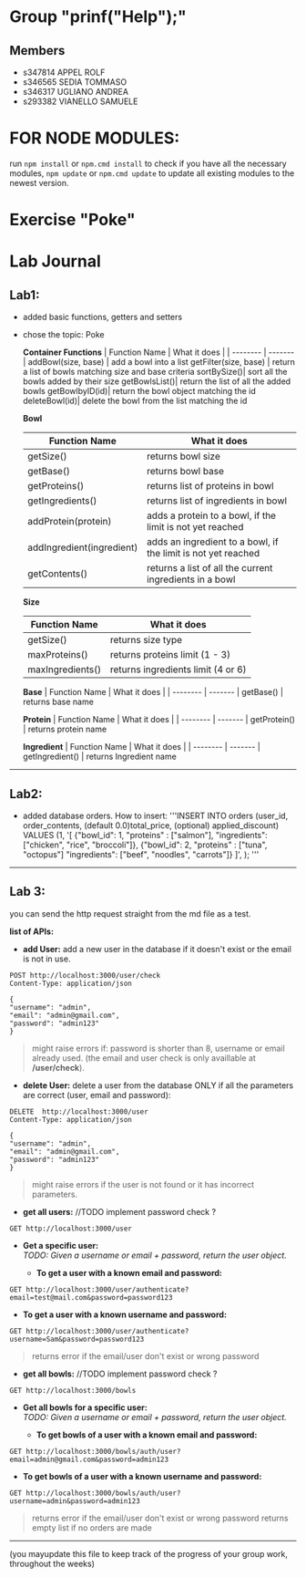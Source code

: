 # Group "prinf("Help");"

## Members
- s347814 APPEL ROLF
- s346565 SEDIA TOMMASO
- s346317 UGLIANO ANDREA
- s293382 VIANELLO SAMUELE

# FOR NODE MODULES:
run `npm install` or `npm.cmd install` to check if you have all the necessary modules, `npm update` or `npm.cmd update` to update all existing modules to the newest version.

# Exercise "Poke"

# Lab Journal
## Lab1:
- added basic functions, getters and setters
- chose the topic: Poke

    **Container Functions**
    | Function Name    | What it does |
    | -------- | ------- |
    addBowl(size, base)    |     add a bowl into a list
    getFilter(size, base) |     return a list of bowls matching size and base criteria
    sortBySize()|               sort all the bowls added by their size
    getBowlsList()|             return the list of all the added bowls
    getBowlbyID(id)|            return the bowl object matching the id
    deleteBowl(id)|             delete the bowl from the list matching the id



    **Bowl**

    | Function Name    | What it does |
    | -------- | ------- |
    getSize()    |     returns bowl size
    getBase() 	|returns bowl base
    getProteins()	|returns list of proteins in bowl
    getIngredients() |	returns list of ingredients in bowl
    addProtein(protein)	|adds a protein to a bowl, if the limit is not yet reached
    addIngredient(ingredient) |	adds an ingredient to a bowl, if the limit is not yet reached
    getContents()	|returns a list of all the current ingredients in a bowl

    **Size**

    Function Name    | What it does
    -------- | -------
    getSize()    |     returns size type
    maxProteins() 	|returns proteins limit (1 - 3)
    maxIngredients() 	|returns ingredients limit (4 or 6)
    
    **Base**
    | Function Name    | What it does |
    | -------- | ------- |
    getBase()    |     returns base name

    **Protein**
    | Function Name    | What it does |
    | -------- | ------- |
    getProtein()    |     returns protein name

    **Ingredient**
    | Function Name    | What it does |
    | -------- | ------- |
    getIngredient()    |     returns Ingredient name

---
## Lab2:
- added database orders. How to insert:
'''INSERT INTO orders (user_id, order_contents, (default 0.0)total_price, (optional) applied_discount)
VALUES (1, '[
    {"bowl_id": 1, "proteins" : ["salmon"], "ingredients": ["chicken", "rice", "broccoli"]},
    {"bowl_id": 2, "proteins" : ["tuna", "octopus"] "ingredients": ["beef", "noodles", "carrots"]}
]', ); '''
---
## Lab 3:
you can send the http request straight from the md file as a test.

 **list of APIs:**
* **add User:**
add a new user in the database if it doesn't exist or the email is not in use.

```http
POST http://localhost:3000/user/check
Content-Type: application/json

{
"username": "admin",
"email": "admin@gmail.com",
"password": "admin123"
}
```
> might raise errors if: password is shorter than 8, username or email already used. (the email and user check is only availlable at **/user/check**).
+ **delete User:**
delete a user from the database ONLY if all the parameters are correct (user, email and password):
```http
DELETE  http://localhost:3000/user
Content-Type: application/json

{
"username": "admin",
"email": "admin@gmail.com",
"password": "admin123"
}
```

>might raise errors if the user is not found or it has incorrect parameters.

+ **get all users:**
//TODO implement password check ?
```http
GET http://localhost:3000/user
```
+ **Get a specific user:**  
  _TODO: Given a username or email + password, return the user object._  

  - **To get a user with a known email and password:**  

```http
GET http://localhost:3000/user/authenticate?email=test@mail.com&password=password123
```  

  - **To get a user with a known username and password:**  
```http
GET http://localhost:3000/user/authenticate?username=Sam&password=password123
```
>returns error if the email/user don't exist or wrong password
+ **get all bowls:**
//TODO implement password check ?
```http
GET http://localhost:3000/bowls
```
+ **Get all bowls for a specific user:**  
  _TODO: Given a username or email + password, return the user object._  

  - **To get bowls of a user with a known email and password:**  

```http
GET http://localhost:3000/bowls/auth/user?email=admin@gmail.com&password=admin123
```  

  - **To get bowls of a user with a known username and password:**  
```http
GET http://localhost:3000/bowls/auth/user?username=admin&password=admin123
```
>returns error if the email/user don't exist or wrong password
>returns empty list if no orders are made




----
(you mayupdate this file to keep track of the progress of your group work, throughout the weeks)
